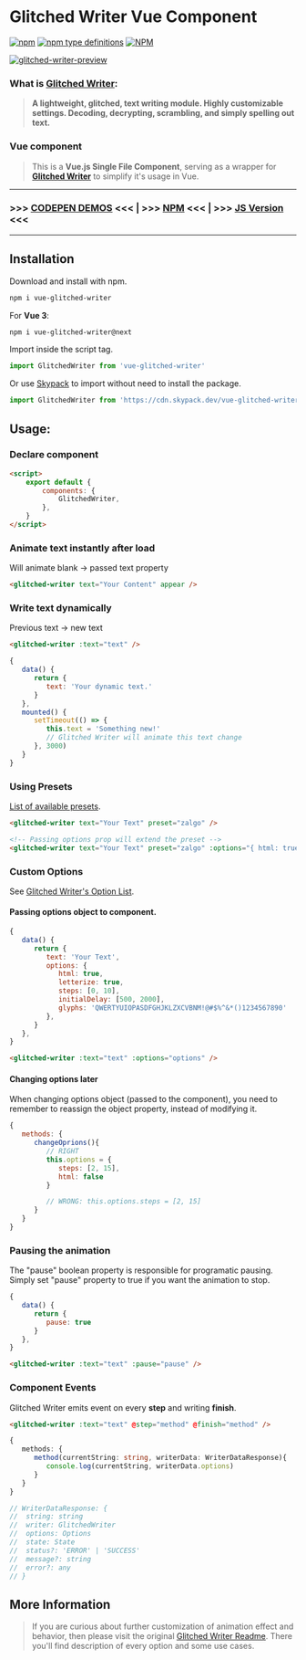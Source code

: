 # Glitched Writer Vue Component

[![npm](https://img.shields.io/npm/v/vue-glitched-writer)](https://www.npmjs.com/package/vue-glitched-writer) [![npm type definitions](https://img.shields.io/npm/types/vue-glitched-writer)](https://www.npmjs.com/package/vue-glitched-writer) [![NPM](https://img.shields.io/npm/l/vue-glitched-writer)](https://www.npmjs.com/package/vue-glitched-writer)

[![glitched-writer-preview](https://user-images.githubusercontent.com/24491503/67164275-06ab6900-f379-11e9-81ac-cab76dbc8dcd.gif)](https://codepen.io/thetarnav/pen/MWWyPzY)

### What is [Glitched Writer](https://www.npmjs.com/package/glitched-writer):

> **A lightweight, glitched, text writing module. Highly customizable settings. Decoding, decrypting, scrambling, and simply spelling out text.**

### Vue component

> This is a **Vue.js Single File Component**, serving as a wrapper for [**Glitched Writer**](https://www.npmjs.com/package/glitched-writer) to simplify it's usage in Vue.

---

### >>> [CODEPEN DEMOS](https://codepen.io/collection/XWVEEa) <<< | >>> [NPM](https://www.npmjs.com/package/vue-glitched-writer) <<< | >>> [JS Version](https://www.npmjs.com/package/glitched-writer) <<<

---

## Installation

Download and install with npm.

```bash
npm i vue-glitched-writer
```

For **Vue 3**:

```bash
npm i vue-glitched-writer@next
```

Import inside the script tag.

```js
import GlitchedWriter from 'vue-glitched-writer'
```

Or use [Skypack](https://www.skypack.dev/view/vue-glitched-writer) to import without need to install the package.

```js
import GlitchedWriter from 'https://cdn.skypack.dev/vue-glitched-writer'
```

## Usage:

### Declare component

```html
<script>
	export default {
		components: {
			GlitchedWriter,
		},
	}
</script>
```

### Animate text instantly after load

Will animate blank -> passed text property

```html
<glitched-writer text="Your Content" appear />
```

### Write text dynamically

Previous text -> new text

```html
<glitched-writer :text="text" />
```

```js
{
   data() {
      return {
         text: 'Your dynamic text.'
      }
   },
   mounted() {
      setTimeout(() => {
         this.text = 'Something new!'
         // Glitched Writer will animate this text change
      }, 3000)
   }
}
```

### Using Presets

[List of available presets](https://github.com/thetarnav/glitched-writer#presets).

```html
<glitched-writer text="Your Text" preset="zalgo" />

<!-- Passing options prop will extend the preset -->
<glitched-writer text="Your Text" preset="zalgo" :options="{ html: true }" />
```

### Custom Options

See [Glitched Writer's Option List](https://github.com/thetarnav/glitched-writer#customizing-behavior).

#### **Passing options object to component.**

```js
{
   data() {
      return {
         text: 'Your Text',
         options: {
            html: true,
            letterize: true,
            steps: [0, 10],
            initialDelay: [500, 2000],
            glyphs: 'QWERTYUIOPASDFGHJKLZXCVBNM!@#$%^&*()1234567890'
         },
      }
   },
}
```

```html
<glitched-writer :text="text" :options="options" />
```

#### **Changing options later**

When changing options object (passed to the component), you need to remember to reassign the object property, instead of modifying it.

```js
{
   methods: {
      changeOprions(){
         // RIGHT
         this.options = {
            steps: [2, 15],
            html: false
         }

         // WRONG: this.options.steps = [2, 15]
      }
   }
}
```

### Pausing the animation

The "pause" boolean property is responsible for programatic pausing.
Simply set "pause" property to true if you want the animation to stop.

```js
{
   data() {
      return {
         pause: true
      }
   },
}
```

```html
<glitched-writer :text="text" :pause="pause" />
```

### Component Events

Glitched Writer emits event on every **step** and writing **finish**.

```html
<glitched-writer :text="text" @step="method" @finish="method" />
```

```ts
{
   methods: {
      method(currentString: string, writerData: WriterDataResponse){
         console.log(currentString, writerData.options)
      }
   }
}

// WriterDataResponse: {
// 	string: string
// 	writer: GlitchedWriter
// 	options: Options
// 	state: State
// 	status?: 'ERROR' | 'SUCCESS'
// 	message?: string
// 	error?: any
// }
```

## More Information

> If you are curious about further customization of animation effect and behavior, then please visit the original [Glitched Writer Readme](https://github.com/thetarnav/glitched-writer#table-of-contents). There you'll find description of every option and some use cases.

